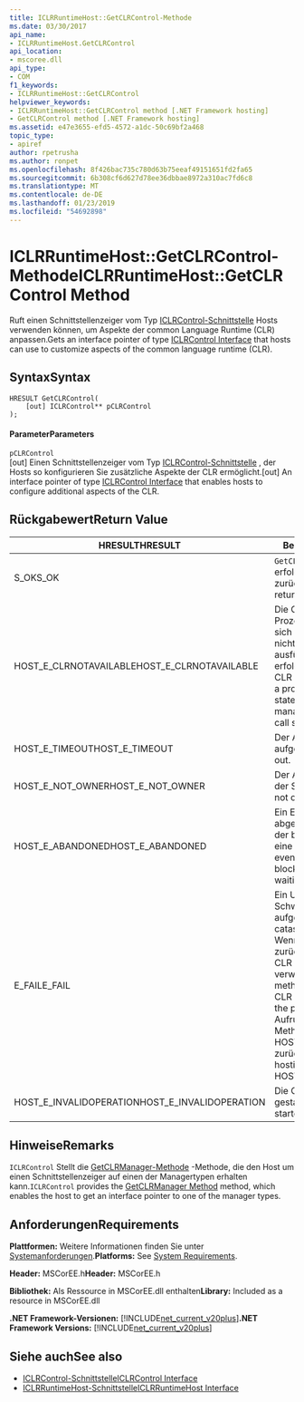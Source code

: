 ```yaml
---
title: ICLRRuntimeHost::GetCLRControl-Methode
ms.date: 03/30/2017
api_name:
- ICLRRuntimeHost.GetCLRControl
api_location:
- mscoree.dll
api_type:
- COM
f1_keywords:
- ICLRRuntimeHost::GetCLRControl
helpviewer_keywords:
- ICLRRuntimeHost::GetCLRControl method [.NET Framework hosting]
- GetCLRControl method [.NET Framework hosting]
ms.assetid: e47e3655-efd5-4572-a1dc-50c69bf2a468
topic_type:
- apiref
author: rpetrusha
ms.author: ronpet
ms.openlocfilehash: 8f426bac735c780d63b75eeaf49151651fd2fa65
ms.sourcegitcommit: 6b308cf6d627d78ee36dbbae8972a310ac7fd6c8
ms.translationtype: MT
ms.contentlocale: de-DE
ms.lasthandoff: 01/23/2019
ms.locfileid: "54692898"
---
```

# <a name="iclrruntimehostgetclrcontrol-method"></a><span data-ttu-id="d093f-102">ICLRRuntimeHost::GetCLRControl-Methode</span><span class="sxs-lookup"><span data-stu-id="d093f-102">ICLRRuntimeHost::GetCLRControl Method</span></span>
<span data-ttu-id="d093f-103">Ruft einen Schnittstellenzeiger vom Typ [ICLRControl-Schnittstelle](../../../../docs/framework/unmanaged-api/hosting/iclrcontrol-interface.md) Hosts verwenden können, um Aspekte der common Language Runtime (CLR) anpassen.</span><span class="sxs-lookup"><span data-stu-id="d093f-103">Gets an interface pointer of type [ICLRControl Interface](../../../../docs/framework/unmanaged-api/hosting/iclrcontrol-interface.md) that hosts can use to customize aspects of the common language runtime (CLR).</span></span>  
  
## <a name="syntax"></a><span data-ttu-id="d093f-104">Syntax</span><span class="sxs-lookup"><span data-stu-id="d093f-104">Syntax</span></span>  
  
```  
HRESULT GetCLRControl(  
    [out] ICLRControl** pCLRControl  
);  
```  
  
#### <a name="parameters"></a><span data-ttu-id="d093f-105">Parameter</span><span class="sxs-lookup"><span data-stu-id="d093f-105">Parameters</span></span>  
 `pCLRControl`  
 <span data-ttu-id="d093f-106">[out] Einen Schnittstellenzeiger vom Typ [ICLRControl-Schnittstelle](../../../../docs/framework/unmanaged-api/hosting/iclrcontrol-interface.md) , der Hosts so konfigurieren Sie zusätzliche Aspekte der CLR ermöglicht.</span><span class="sxs-lookup"><span data-stu-id="d093f-106">[out] An interface pointer of type [ICLRControl Interface](../../../../docs/framework/unmanaged-api/hosting/iclrcontrol-interface.md) that enables hosts to configure additional aspects of the CLR.</span></span>  
  
## <a name="return-value"></a><span data-ttu-id="d093f-107">Rückgabewert</span><span class="sxs-lookup"><span data-stu-id="d093f-107">Return Value</span></span>  
  
|<span data-ttu-id="d093f-108">HRESULT</span><span class="sxs-lookup"><span data-stu-id="d093f-108">HRESULT</span></span>|<span data-ttu-id="d093f-109">Beschreibung</span><span class="sxs-lookup"><span data-stu-id="d093f-109">Description</span></span>|  
|-------------|-----------------|  
|<span data-ttu-id="d093f-110">S_OK</span><span class="sxs-lookup"><span data-stu-id="d093f-110">S_OK</span></span>|<span data-ttu-id="d093f-111">`GetCLRControl` wurde erfolgreich zurückgegeben.</span><span class="sxs-lookup"><span data-stu-id="d093f-111">`GetCLRControl` returned successfully.</span></span>|  
|<span data-ttu-id="d093f-112">HOST_E_CLRNOTAVAILABLE</span><span class="sxs-lookup"><span data-stu-id="d093f-112">HOST_E_CLRNOTAVAILABLE</span></span>|<span data-ttu-id="d093f-113">Die CLR wurde nicht in einen Prozess geladen und befindet sich in einem Zustand, in dem nicht verwalteten Code ausführen oder den Aufruf erfolgreich zu verarbeiten.</span><span class="sxs-lookup"><span data-stu-id="d093f-113">The CLR has not been loaded into a process, or the CLR is in a state in which it cannot run managed code or process the call successfully.</span></span>|  
|<span data-ttu-id="d093f-114">HOST_E_TIMEOUT</span><span class="sxs-lookup"><span data-stu-id="d093f-114">HOST_E_TIMEOUT</span></span>|<span data-ttu-id="d093f-115">Der Aufruf ist ein Timeout aufgetreten.</span><span class="sxs-lookup"><span data-stu-id="d093f-115">The call timed out.</span></span>|  
|<span data-ttu-id="d093f-116">HOST_E_NOT_OWNER</span><span class="sxs-lookup"><span data-stu-id="d093f-116">HOST_E_NOT_OWNER</span></span>|<span data-ttu-id="d093f-117">Der Aufrufer ist nicht Besitzer der Sperre.</span><span class="sxs-lookup"><span data-stu-id="d093f-117">The caller does not own the lock.</span></span>|  
|<span data-ttu-id="d093f-118">HOST_E_ABANDONED</span><span class="sxs-lookup"><span data-stu-id="d093f-118">HOST_E_ABANDONED</span></span>|<span data-ttu-id="d093f-119">Ein Ereignis wurde abgebrochen, während sich der blockierte Thread oder eine Fiber darauf gewartet.</span><span class="sxs-lookup"><span data-stu-id="d093f-119">An event was canceled while a blocked thread or fiber was waiting on it.</span></span>|  
|<span data-ttu-id="d093f-120">E_FAIL</span><span class="sxs-lookup"><span data-stu-id="d093f-120">E_FAIL</span></span>|<span data-ttu-id="d093f-121">Ein Unbekannter Schwerwiegender Fehler ist aufgetreten.</span><span class="sxs-lookup"><span data-stu-id="d093f-121">An unknown catastrophic failure occurred.</span></span> <span data-ttu-id="d093f-122">Wenn eine Methode E_FAIL zurückgegeben wird, ist die CLR nicht mehr im Prozess verwendet werden.</span><span class="sxs-lookup"><span data-stu-id="d093f-122">If a method returns E_FAIL, the CLR is no longer usable within the process.</span></span> <span data-ttu-id="d093f-123">Nachfolgende Aufrufe zum Hosten der Methoden HOST_E_CLRNOTAVAILABLE zurück.</span><span class="sxs-lookup"><span data-stu-id="d093f-123">Subsequent calls to hosting methods return HOST_E_CLRNOTAVAILABLE.</span></span>|  
|<span data-ttu-id="d093f-124">HOST_E_INVALIDOPERATION</span><span class="sxs-lookup"><span data-stu-id="d093f-124">HOST_E_INVALIDOPERATION</span></span>|<span data-ttu-id="d093f-125">Die CLR wurde bereits gestartet.</span><span class="sxs-lookup"><span data-stu-id="d093f-125">The CLR has already started.</span></span>|  
  
## <a name="remarks"></a><span data-ttu-id="d093f-126">Hinweise</span><span class="sxs-lookup"><span data-stu-id="d093f-126">Remarks</span></span>  
 <span data-ttu-id="d093f-127">`ICLRControl` Stellt die [GetCLRManager-Methode](../../../../docs/framework/unmanaged-api/hosting/iclrcontrol-getclrmanager-method.md) -Methode, die den Host um einen Schnittstellenzeiger auf einen der Managertypen erhalten kann.</span><span class="sxs-lookup"><span data-stu-id="d093f-127">`ICLRControl` provides the [GetCLRManager Method](../../../../docs/framework/unmanaged-api/hosting/iclrcontrol-getclrmanager-method.md) method, which enables the host to get an interface pointer to one of the manager types.</span></span>  
  
## <a name="requirements"></a><span data-ttu-id="d093f-128">Anforderungen</span><span class="sxs-lookup"><span data-stu-id="d093f-128">Requirements</span></span>  
 <span data-ttu-id="d093f-129">**Plattformen:** Weitere Informationen finden Sie unter [Systemanforderungen](../../../../docs/framework/get-started/system-requirements.md).</span><span class="sxs-lookup"><span data-stu-id="d093f-129">**Platforms:** See [System Requirements](../../../../docs/framework/get-started/system-requirements.md).</span></span>  
  
 <span data-ttu-id="d093f-130">**Header:** MSCorEE.h</span><span class="sxs-lookup"><span data-stu-id="d093f-130">**Header:** MSCorEE.h</span></span>  
  
 <span data-ttu-id="d093f-131">**Bibliothek:** Als Ressource in MSCorEE.dll enthalten</span><span class="sxs-lookup"><span data-stu-id="d093f-131">**Library:** Included as a resource in MSCorEE.dll</span></span>  
  
 <span data-ttu-id="d093f-132">**.NET Framework-Versionen:** [!INCLUDE[net_current_v20plus](../../../../includes/net-current-v20plus-md.md)]</span><span class="sxs-lookup"><span data-stu-id="d093f-132">**.NET Framework Versions:** [!INCLUDE[net_current_v20plus](../../../../includes/net-current-v20plus-md.md)]</span></span>  
  
## <a name="see-also"></a><span data-ttu-id="d093f-133">Siehe auch</span><span class="sxs-lookup"><span data-stu-id="d093f-133">See also</span></span>
- [<span data-ttu-id="d093f-134">ICLRControl-Schnittstelle</span><span class="sxs-lookup"><span data-stu-id="d093f-134">ICLRControl Interface</span></span>](../../../../docs/framework/unmanaged-api/hosting/iclrcontrol-interface.md)
- [<span data-ttu-id="d093f-135">ICLRRuntimeHost-Schnittstelle</span><span class="sxs-lookup"><span data-stu-id="d093f-135">ICLRRuntimeHost Interface</span></span>](../../../../docs/framework/unmanaged-api/hosting/iclrruntimehost-interface.md)
